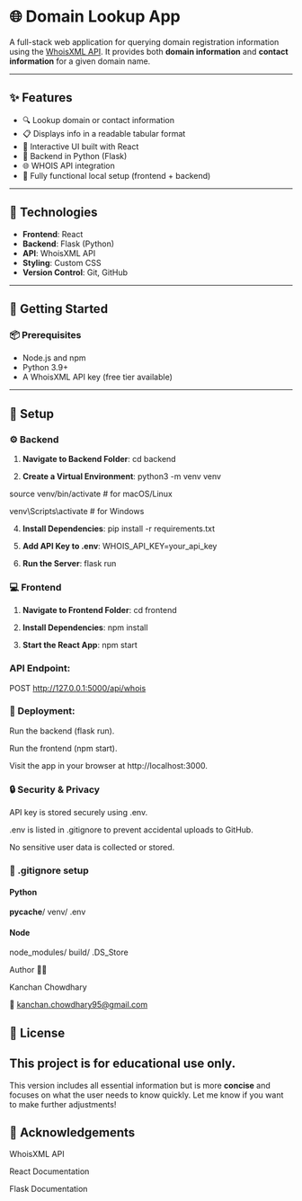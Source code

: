 # 🌐 Domain Lookup App

A full-stack web application for querying domain registration information using the [WhoisXML API](https://whois.whoisxmlapi.com/). It provides both **domain information** and **contact information** for a given domain name.


---

## ✨ Features

- 🔍 Lookup domain or contact information
- 📋 Displays info in a readable tabular format
- 🎨 Interactive UI built with React
- 🔧 Backend in Python (Flask)
- 🌐 WHOIS API integration
- 📁 Fully functional local setup (frontend + backend)

---

## 🔧 Technologies

- **Frontend**: React
- **Backend**: Flask (Python)
- **API**: WhoisXML API
- **Styling**: Custom CSS
- **Version Control**: Git, GitHub


---

## 🚀 Getting Started

### 📦 Prerequisites

- Node.js and npm
- Python 3.9+
- A WhoisXML API key (free tier available)

---


## 📂 Setup

### ⚙️ Backend

1. **Navigate to Backend Folder**:
cd backend

2. **Create a Virtual Environment**:
python3 -m venv venv

source venv/bin/activate  # for macOS/Linux

venv\Scripts\activate     # for Windows

4. **Install Dependencies**:
pip install -r requirements.txt


5. **Add API Key to .env**:
WHOIS_API_KEY=your_api_key

6. **Run the Server**:
flask run

### 💻 Frontend

1. **Navigate to Frontend Folder**:
cd frontend

2. **Install Dependencies**:
npm install

3. **Start the React App**:
npm start



### API Endpoint:
POST http://127.0.0.1:5000/api/whois


### 📝 Deployment:

Run the backend (flask run).

Run the frontend (npm start).

Visit the app in your browser at http://localhost:3000.


### 🔒 Security & Privacy
API key is stored securely using .env.

.env is listed in .gitignore to prevent accidental uploads to GitHub.

No sensitive user data is collected or stored.



### 🚫 .gitignore setup

#### Python
__pycache__/
venv/
.env

#### Node
node_modules/
build/
.DS_Store


Author 👩‍💻 

Kanchan Chowdhary

📧 kanchan.chowdhary95@gmail.com


## 📜 License
This project is for educational use only.
---

This version includes all essential information but is more **concise** and focuses on what the user needs to know quickly. Let me know if you want to make further adjustments!

## 🙌 Acknowledgements

WhoisXML API

React Documentation

Flask Documentation



